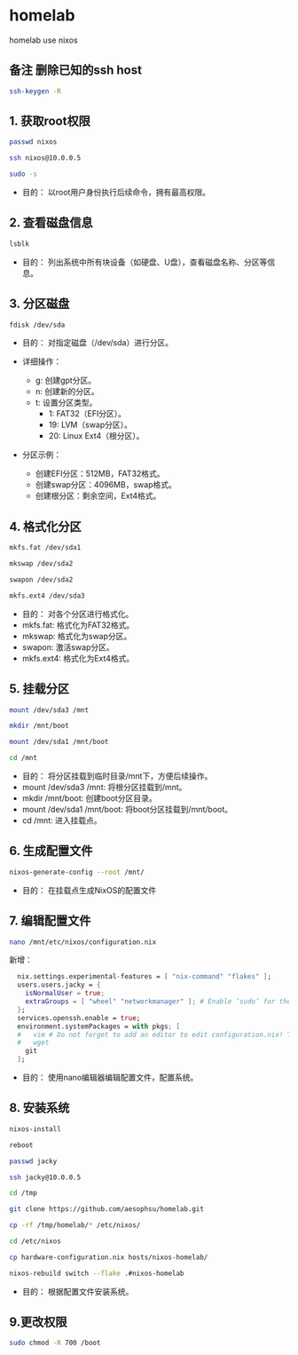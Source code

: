 # homelab
homelab use nixos

## 备注 删除已知的ssh host
```bash
ssh-keygen -R
```
## 1. 获取root权限
```bash
passwd nixos
```
```bash
ssh nixos@10.0.0.5
```
```bash
sudo -s
```
* 目的： 以root用户身份执行后续命令，拥有最高权限。

## 2. 查看磁盘信息
```bash
lsblk
```
* 目的： 列出系统中所有块设备（如硬盘、U盘），查看磁盘名称、分区等信息。

## 3. 分区磁盘
```bash
fdisk /dev/sda
```
* 目的： 对指定磁盘（/dev/sda）进行分区。

* 详细操作：
  - g: 创建gpt分区。
  - n: 创建新的分区。
  - t: 设置分区类型。
    + 1: FAT32（EFI分区）。
    + 19: LVM（swap分区）。
    + 20: Linux Ext4（根分区）。
* 分区示例：
  - 创建EFI分区：512MB，FAT32格式。
  - 创建swap分区：4096MB，swap格式。
  - 创建根分区：剩余空间，Ext4格式。

## 4. 格式化分区
```bash
mkfs.fat /dev/sda1
```
```bash
mkswap /dev/sda2
```
```bash
swapon /dev/sda2
```
```bash
mkfs.ext4 /dev/sda3
```
* 目的： 对各个分区进行格式化。
* mkfs.fat: 格式化为FAT32格式。
* mkswap: 格式化为swap分区。
* swapon: 激活swap分区。
* mkfs.ext4: 格式化为Ext4格式。

## 5. 挂载分区
```bash
mount /dev/sda3 /mnt
```
```bash
mkdir /mnt/boot
```
```bash
mount /dev/sda1 /mnt/boot
```
```bash
cd /mnt
```
* 目的： 将分区挂载到临时目录/mnt下，方便后续操作。
* mount /dev/sda3 /mnt: 将根分区挂载到/mnt。
* mkdir /mnt/boot: 创建boot分区目录。
* mount /dev/sda1 /mnt/boot: 将boot分区挂载到/mnt/boot。
* cd /mnt: 进入挂载点。

## 6. 生成配置文件
```bash
nixos-generate-config --root /mnt/
```
* 目的： 在挂载点生成NixOS的配置文件

## 7. 编辑配置文件
```bash
nano /mnt/etc/nixos/configuration.nix
```
新增：
 
```nix
  nix.settings.experimental-features = [ "nix-command" "flakes" ];
  users.users.jacky = {
    isNormalUser = true;
    extraGroups = [ "wheel" "networkmanager" ]; # Enable ‘sudo’ for the user.
  };
  services.openssh.enable = true;
  environment.systemPackages = with pkgs; [
  #   vim # Do not forget to add an editor to edit configuration.nix! The Nano editor is also installed by default.
  #   wget
    git
  ];
```

* 目的： 使用nano编辑器编辑配置文件，配置系统。

## 8. 安装系统
```bash
nixos-install
```
```bash
reboot
```
```bash
passwd jacky
```
```bash
ssh jacky@10.0.0.5
```
```bash
cd /tmp
```
```bash
git clone https://github.com/aesophsu/homelab.git
```
```bash
cp -rf /tmp/homelab/* /etc/nixos/
```
```bash
cd /etc/nixos
```
```bash
cp hardware-configuration.nix hosts/nixos-homelab/
```
```bash
nixos-rebuild switch --flake .#nixos-homelab
```
* 目的： 根据配置文件安装系统。

## 9.更改权限
```bash
sudo chmod -R 700 /boot
```



